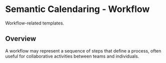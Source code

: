 # Semantic Calendaring - Workflow

Workflow-related templates.

## Overview

A workflow may represent a sequence of steps that define a process, often useful for collaborative activities
between teams and individuals.
